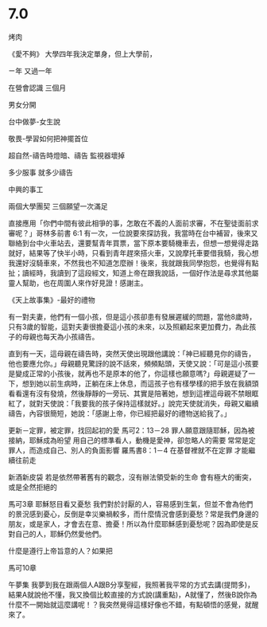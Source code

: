 # 7.0


烤肉

《愛不夠》
大學四年我決定單身，但上大學前，

ㄧ年 又過一年

在營會認識 三個月

男女分開

台中做夢-女生說

敬畏-學習如何把神擺首位

超自然-禱告時燈暗、禱告 監視器壞掉

多少服事 就多少禱告

中興的事工

兩個大學團契  三個願望一次滿足

直接應用「你們中間有彼此相爭的事，怎敢在不義的人面前求審，不在聖徒面前求審呢？」哥林多前書‬ ‭6:1‬
有一次，一位說要來探訪我，我當時在台中補習，後來又聯絡到台中火車站去，還要幫青年買票，當下原本要騎機車去，但想一想覺得走路就好，結果等了快半小時，只看到青年趕來搭火車，又說摩托車要借我騎，我心想我還好沒騎車來，不然我也不知道怎麼辦！後來，我就跟我同學抱怨，也覺得有點扯；讀經時，我讀到了這段經文，知道上帝在跟我說話，一個好作法是尋求其他屬靈人幫助，也在周圍人來作好見證！感謝主。

《天上故事集》-最好的禮物

有一對夫妻，他們有一個小孩，但是這小孩卻患有發展遲緩的問題，當他8歲時，只有3歲的智能，這對夫妻很擔憂這小孩的未來，以及照顧起來更加費力，為此孩子的母親也每天為小孩禱告。

直到有一天，這母親在禱告時，突然天使出現跟他講說：「神已經聽見你的禱告，他也要應允你。」母親聽見驚訝的說不話來，頻頻點頭，天使又說：「可是這小孩要是變成正常的小孩後，就再也不是原本的他了，你這樣也願意嗎?」母親遲疑了一下，想到她以前生病時，正躺在床上休息，而這孩子也有樣學樣的把手放在我額頭看看還有沒有發燒，然後靜靜的一旁玩、其實是陪著她，想到這裡這母親不禁眼眶紅了，就對天使說：「我要我的孩子保持這樣就好。」說完天使就消失，母親又繼續禱告，內容很簡短，她說：「感謝上帝，你已經把最好的禮物送給我了。」

更新－定罪，被定罪，找回起初的愛
馬可2：13－28
罪人願意跟隨耶穌，因為被接納，耶穌成為昐望
用自己的標準看人，動機是愛神，卻忽略人的需要
常常是定罪人，而造成自己、別人的負面影響
羅馬書8：1－4
在基督裡就不在定罪
才能繼續往前走

新酒新皮袋
若是依然帶著舊有的觀念，沒有辦法領受新的生命
會有極大的衝突，或是全然拒絕的

馬可3章
耶穌怒目看又憂愁
我們對於討厭的人，容易感到生氣，但並不會為他們的景況感到憂心，反倒是幸災樂禍較多，而什麼情況會感到憂愁？常是我們身邊的朋友，或是家人，才會去在意、擔憂！所以為什麼耶穌感到憂愁呢？因為即使是反對自己的人，耶穌仍然愛他們。

什麼是遵行上帝旨意的人？如果把


馬可10章

午夢集
我夢到我在跟兩個人A跟B分享聖經，我照著我平常的方式去講(提問多)，結果A就說他不懂，我又換個比較直接的方式說(講重點)，A就懂了，然後B說你為什麼不一開始就這麼講呢！？我突然覺得這樣好像也不錯，有點頓悟的感覺，就醒來了。
